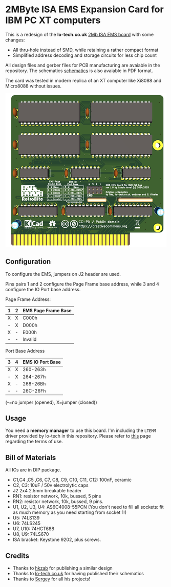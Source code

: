 # 2MByte ISA EMS Expansion Card for IBM PC XT computers

This is a redesign of the **lo-tech.co.uk** [2Mb ISA EMS board](https://www.lo-tech.co.uk/wiki/Lo-tech_2MB_EMS_Board) with some changes:

- All thru-hole instead of SMD, while retaining a rather compact format
- Simplified address decoding and storage circuits for less chip count

All design files and gerber files for PCB manufacturing are avaiable in the repository. The schematics [schematics](schematics.pdf) is also avaiable in PDF format.

The card was tested in modern replica of an XT computer like Xi8088 and Micro8088 without issues.

![Rev. 1.0 PCB](pics/ISA_EMS.png)

## Configuration

To configure the EMS, jumpers on J2 header are used.

Pins pairs 1 and 2 configure the Page Frame base address, while 3 and 4 configure the IO Port base address.

Page Frame Address:

| 1 | 2 | EMS Page Frame Base |
| - | - | ------------------- |
| X | X |        C000h        |
| - | X |        D000h        |
| X | - |        E000h        |
| - | - |       Invalid       |

Port Base Address

| 3 | 4 | EMS IO Port Base |
| - | - | ---------------- |
| X | X |     260-263h     |
| - | X |     264-267h     |
| X | - |     268-26Bh     |
| - | - |     26C-26Fh     |

 (-=no jumper (opened), X=jumper (closed))

## Usage

You need a **memory manager** to use this board. I'm including the `LTEMM` driver provided by lo-tech in this repository. Please refer to [this](https://www.lo-tech.co.uk/wiki/Terms_and_Conditions) page regarding the terms of use.

## Bill of Materials

All ICs are in DIP package.

- C1,C4 ,C5 ,C6, C7, C8, C9, C10, C11, C12: 100nF, ceramic
- C2, C3: 10uF / 50v electrolytic caps
- J2 2x4 2.5mm breakable header
- RN1: resistor network, 10k, bussed, 5 pins
- RN2: resistor network, 10k, bussed, 9 pins. 
- U1, U2, U3, U4: AS6C4008-55PCN (You don't need to fill all sockets: fit as much memory as you need starting from socket 1!)
- U5: 74LS139
- U6: 74LS245
- U7, U10: 74HCT688
- U8, U9: 74LS670
- ISA bracket: Keystone 9202, plus screws.

## Credits

- Thanks to [hkzab](https://github.com/hkzlab/ISA_EMS_2Mb) for publishing a similar design
- Thanks to [lo-tech.co.uk](https://www.lo-tech.co.uk/) for having published their schematics
- Thanks to [Sergey](http://www.malinov.com/Home/sergeys-projects) for all his projects!

